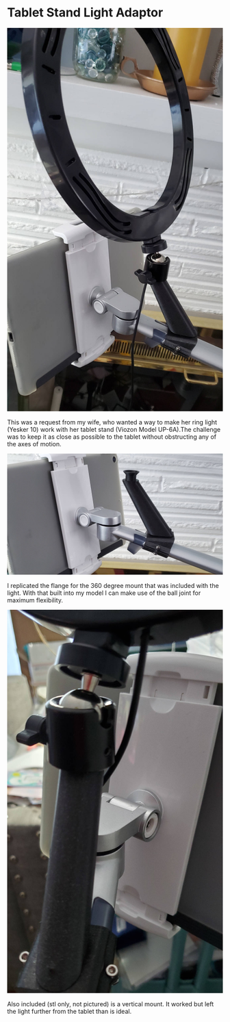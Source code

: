 # Tablet Stand Light Adaptor

![assembled view of adaptor](images/assembled.jpg)

This was a request from my wife, who wanted a way to make her ring light (Yesker 10) work with her tablet stand (Viozon Model UP-6A).The challenge was to keep it as close as possible to the tablet without obstructing any of the axes of motion.

![adaptor without the light's ball joint](images/bracket_and_flange.jpg)

I replicated the flange for the 360 degree mount that was included with the light. With that built into my model I can make use of the ball joint for maximum flexibility.

![close up of the assembled adaptor and ball joint](images/ball_joint.jpg)

Also included (stl only, not pictured) is a vertical mount. It worked but left the light further from the tablet than is ideal.
